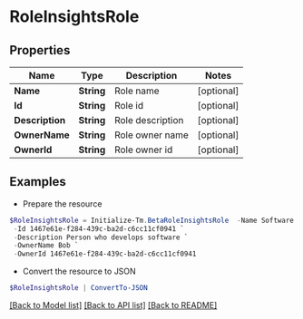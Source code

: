 # RoleInsightsRole
## Properties

Name | Type | Description | Notes
------------ | ------------- | ------------- | -------------
**Name** | **String** | Role name | [optional] 
**Id** | **String** | Role id | [optional] 
**Description** | **String** | Role description | [optional] 
**OwnerName** | **String** | Role owner name | [optional] 
**OwnerId** | **String** | Role owner id | [optional] 

## Examples

- Prepare the resource
```powershell
$RoleInsightsRole = Initialize-Tm.BetaRoleInsightsRole  -Name Software Engineer `
 -Id 1467e61e-f284-439c-ba2d-c6cc11cf0941 `
 -Description Person who develops software `
 -OwnerName Bob `
 -OwnerId 1467e61e-f284-439c-ba2d-c6cc11cf0941
```

- Convert the resource to JSON
```powershell
$RoleInsightsRole | ConvertTo-JSON
```

[[Back to Model list]](../README.md#documentation-for-models) [[Back to API list]](../README.md#documentation-for-api-endpoints) [[Back to README]](../README.md)


